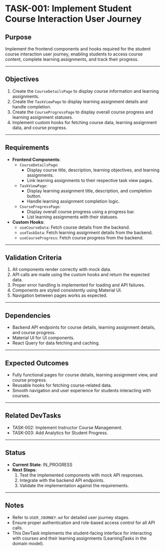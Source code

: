 # TASK-001: Implement Student Course Interaction User Journey

## Purpose
Implement the frontend components and hooks required for the student course interaction user journey, enabling students to access course content, complete learning assignments, and track their progress.

---

## Objectives
1. Create the `CourseDetailsPage` to display course information and learning assignments.
2. Create the `TaskViewPage` to display learning assignment details and handle completion.
3. Create the `CourseProgressPage` to display overall course progress and learning assignment statuses.
4. Implement custom hooks for fetching course data, learning assignment data, and course progress.

---

## Requirements
- **Frontend Components**:
  - `CourseDetailsPage`:
    - Display course title, description, learning objectives, and learning assignments.
    - Link learning assignments to their respective task view pages.
  - `TaskViewPage`:
    - Display learning assignment title, description, and completion button.
    - Handle learning assignment completion logic.
  - `CourseProgressPage`:
    - Display overall course progress using a progress bar.
    - List learning assignments with their statuses.
- **Custom Hooks**:
  - `useCourseData`: Fetch course details from the backend.
  - `useTaskData`: Fetch learning assignment details from the backend.
  - `useCourseProgress`: Fetch course progress from the backend.

---

## Validation Criteria
1. All components render correctly with mock data.
2. API calls are made using the custom hooks and return the expected data.
3. Proper error handling is implemented for loading and API failures.
4. Components are styled consistently using Material UI.
5. Navigation between pages works as expected.

---

## Dependencies
- Backend API endpoints for course details, learning assignment details, and course progress.
- Material UI for UI components.
- React Query for data fetching and caching.

---

## Expected Outcomes
- Fully functional pages for course details, learning assignment view, and course progress.
- Reusable hooks for fetching course-related data.
- Smooth navigation and user experience for students interacting with courses.

---

## Related DevTasks
- TASK-002: Implement Instructor Course Management.
- TASK-003: Add Analytics for Student Progress.

---

## Status
- **Current State**: IN_PROGRESS
- **Next Steps**:
  1. Test the implemented components with mock API responses.
  2. Integrate with the backend API endpoints.
  3. Validate the implementation against the requirements.

---

## Notes
- Refer to `USER_JOURNEY.md` for detailed user journey stages.
- Ensure proper authentication and role-based access control for all API calls.
- This DevTask implements the student-facing interface for interacting with courses and their learning assignments (LearningTasks in the domain model).
